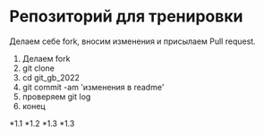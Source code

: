 # Репозиторий для тренировки

Делаем себе fork, вносим изменения и присылаем Pull request.
1. Делаем fork
2. git clone
3. cd git_gb_2022
4. git commit -am 'изменения  в readme'
5. проверяем git log
6. конец

*1.1
*1.2
*1.3
*1.3
